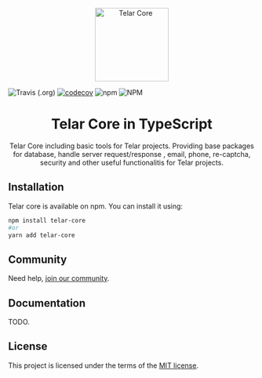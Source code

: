 <p align="center">
  <a href="https://telar.dev/" rel="noopener" target="_blank"><img width="150" src="https://raw.githubusercontent.com/red-gold/red-gold-web/master/website/static/img/logos/telar-social-logo/profile.png" alt="Telar Core"></a></p>
</p>

![Travis (.org)](https://img.shields.io/travis/telarpress/telar-core-js)
[![codecov](https://codecov.io/gh/telarpress/telar-core-js/branch/master/graph/badge.svg)](https://codecov.io/gh/telarpress/telar-core-js)
![npm](https://img.shields.io/npm/v/telar-core)
![NPM](https://img.shields.io/npm/l/telar-core)

<h1 align="center">Telar Core in TypeScript</h1>

<div align="center">
 Telar Core including basic tools for Telar projects. Providing base packages for database, handle server request/response , email, phone, re-captcha, security and other useful functionalitis for Telar projects.
</div>

## Installation

Telar core is available on npm. You can install it using:

```sh
npm install telar-core
#or
yarn add telar-core
```

## Community

Need help, [join our community](https://docs.google.com/forms/d/e/1FAIpQLSdkwt5pxmyCZQO0AmyAghBOdA-XBG298Pfm5Dw1xjNGaGeCYQ/viewform).

## Documentation

TODO.

## License

This project is licensed under the terms of the
[MIT license](/LICENSE).
